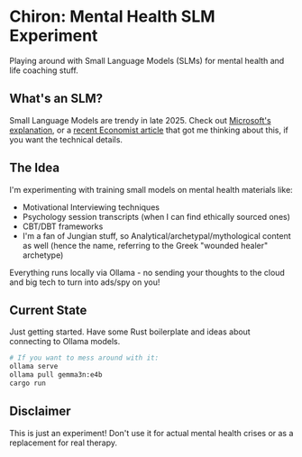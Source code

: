 # Chiron: Mental Health SLM Experiment

Playing around with Small Language Models (SLMs) for mental health and life coaching stuff.

## What's an SLM?

Small Language Models are trendy in late 2025. Check out [Microsoft's explanation](https://azure.microsoft.com/en-us/resources/cloud-computing-dictionary/what-are-small-language-models), or a [recent Economist article](https://archive.ph/eL10C) that got me thinking about this, if you want the technical details.

## The Idea

I'm experimenting with training small models on mental health materials like:

- Motivational Interviewing techniques
- Psychology session transcripts (when I can find ethically sourced ones)
- CBT/DBT frameworks
- I'm a fan of Jungian stuff, so Analytical/archetypal/mythological content as well (hence the name, referring to the Greek "wounded healer" archetype)

Everything runs locally via Ollama - no sending your thoughts to the cloud and big tech to turn into ads/spy on you!

## Current State

Just getting started. Have some Rust boilerplate and ideas about connecting to Ollama models.

```bash
# If you want to mess around with it:
ollama serve
ollama pull gemma3n:e4b
cargo run
```

## Disclaimer

This is just an experiment! Don't use it for actual mental health crises or as a replacement for real therapy.
